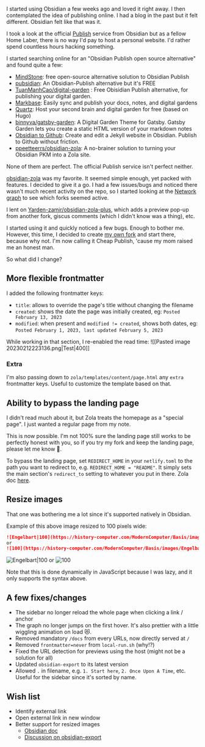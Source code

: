 I started using Obsidian a few weeks ago and loved it right away. I then contemplated the idea of publishing online. I had a blog in the past but it felt different. Obsidian felt like that was it.

I took a look at the official [Publish](https://obsidian.md/publish) service from Obsidian but as a fellow Home Laber, there is no way I'd pay to host a personal website. I'd rather spend countless hours hacking something.

I started searching online for an "Obsidian Publish open source alternative" and found quite a few:
- [MindStone](https://mindstone.tuancao.me/): free open-source alternative solution to Obsidian Publish
- [pubsidian](https://github.com/yoursamlan/pubsidian): An Obsidian-Publish alternative but it's FREE
- [TuanManhCao/digital-garden](https://github.com/TuanManhCao/digital-garden) : Free Obisidian Publish alternative, for publishing your digital garden.
- [Markbase](https://www.markbase.xyz/): Easily sync and publish your docs, notes, and digital gardens
- [Quartz](https://quartz.jzhao.xyz/): Host your second brain and digital garden for free (based on Hugo)
- [binnyva/gatsby-garden](https://github.com/binnyva/gatsby-garden/): A Digital Garden Theme for Gatsby. Gatsby Garden lets you create a static HTML version of your markdown notes
- [Obsidian to Github](https://michalkorzonek.com/obsidian-to-github): Create and edit a Jekyll website in Obsidian. Publish to Github without friction.
- [ppeetteerrs/obsidian-zola](https://github.com/ppeetteerrs/obsidian-zola): A no-brainer solution to turning your Obsidian PKM into a Zola site.

None of them are perfect. The official Publish service isn't perfect neither.

[obsidian-zola](https://github.com/ppeetteerrs/obsidian-zola) was my favorite. It seemed simple enough, yet packed with features. I decided to give it a go. I had a few issues/bugs and noticed there wasn't much recent activity on the repo, so I started looking at the [Network graph](https://github.com/ppeetteerrs/obsidian-zola/network) to see which forks seemed active. 

I lent on [Yarden-zamir/obsidian-zola-plus](https://github.com/Yarden-zamir/obsidian-zola-plus), which adds a preview pop-up from another fork, giscus comments (which I didn't know was a thing), etc. 

I started using it and quickly noticed a few bugs. Enough to bother me. However, this time, I decided to create [my own fork](https://github.com/orditeck/cheap-publish) and start there, because why not. I'm now calling it Cheap Publish, 'cause my mom raised me an honest man.

So what did I change?

## More flexible frontmatter
I added the following frontmatter keys:
- `title`: allows to override the page's title without changing the filename
- `created`: shows the date the page was initially created, eg: `Posted February 13, 2023` 
- `modified`: when present and `modified != created`, shows both dates, eg: `Posted February 1, 2023, last updated February 5, 2023`

While working in that section, I re-enabled the read time:
![[Pasted image 20230212223136.png|Test|400]]

### Extra
I'm also passing down to `zola/templates/content/page.html` any `extra` frontmatter keys. Useful to customize the template based on that.

## Ability to bypass the landing page
I didn't read much about it, but Zola treats the homepage as a "special page". I just wanted a regular page from my note.

This is now possible. I'm not 100% sure the landing page still works to be perfectly honest with you, so if you try my fork and keep the landing page, please let me know 😬. 

To bypass the landing page, set `REDIRECT_HOME` in your `netlify.toml` to the path you want to redirect to, e.g. `REDIRECT_HOME = "README"`. It simply sets the main section's `redirect_to` setting to whatever you put in there. Zola doc [here](https://www.getzola.org/documentation/content/section/).

## Resize images
That one was bothering me a lot since it's supported natively in Obsidian.

Example of this above image resized to 100 pixels wide:

```md
![Engelbart|100](https://history-computer.com/ModernComputer/Basis/images/Engelbart.jpg)
or
![100](https://history-computer.com/ModernComputer/Basis/images/Engelbart.jpg)
```

![Engelbart|100](https://history-computer.com/ModernComputer/Basis/images/Engelbart.jpg) or ![100](https://history-computer.com/ModernComputer/Basis/images/Engelbart.jpg)

Note that this is done dynamically in JavaScript because I was lazy, and it only supports the syntax above. 

## A few fixes/changes
- The sidebar no longer reload the whole page when clicking a link / anchor
- The graph no longer jumps on the first hover. It's also prettier with a little wiggling animation on load 😻.
- Removed mandatory `/docs` from every URLs, now directly served at `/`
- Removed `frontmatter=never` from `local-run.sh` (why!?)
- Fixed the URL detection for previews using the host (might not be a solution for all)
- Updated `obsidian-export` to its latest version
- Allowed `.` in filename, e.g. `1. Start here`, `2. Once Upon A Time`, etc. Useful for the sidebar since it's sorted by name.

## Wish list
- Identify external link
- Open external link in new window
- Better support for resized images 
	- [Obsidian doc](https://help.obsidian.md/How+to/Format+your+notes#Resizing+images)
	- [Discussion on obsidian-export](https://github.com/zoni/obsidian-export/discussions/59)
